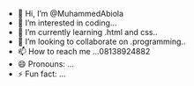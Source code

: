 - 👋 Hi, I’m @MuhammedAbiola
- 👀 I’m interested in coding...
- 🌱 I’m currently learning .html and css..
- 💞️ I’m looking to collaborate on .programming..
- 📫 How to reach me ...08138924882
- 😄 Pronouns: ...
- ⚡ Fun fact: ...

<!---
MuhammedAbiola/MuhammedAbiola is a ✨ special ✨ repository because its `README.md` (this file) appears on your GitHub profile.
You can click the Preview link to take a look at your changes.
--->

